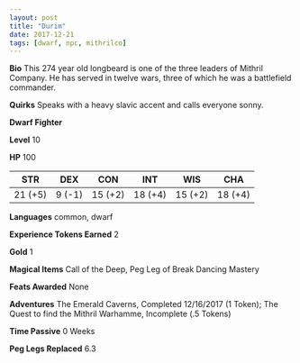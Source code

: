 ```yaml
---
layout: post
title: "Durim"
date: 2017-12-21
tags: [dwarf, npc, mithrilco]
---
```


**Bio** This 274 year old longbeard is one of the three leaders of Mithril Company. He has served in twelve wars, three of which he was a battlefield commander.

**Quirks** Speaks with a heavy slavic accent and calls everyone sonny.

**Dwarf Fighter**

**Level** 10

**HP** 100

|   STR   |   DEX   |   CON   |   INT   |   WIS   |   CHA   |
|:-----:|:-----:|:-----:|:-----:|:-----:|:-----:|
| 21 (+5) | 9 (-1) | 15 (+2) | 18 (+4) | 15 (+2) | 18 (+4) |

**Languages** common, dwarf

**Experience Tokens Earned** 2

**Gold** 1

**Magical Items** Call of the Deep, Peg Leg of Break Dancing Mastery

**Feats Awarded** None

**Adventures** The Emerald Caverns, Completed 12/16/2017 (1 Token); The Quest to find the Mithril Warhamme, Incomplete (.5 Tokens)

**Time Passive** 0 Weeks

**Peg Legs Replaced** 6.3
